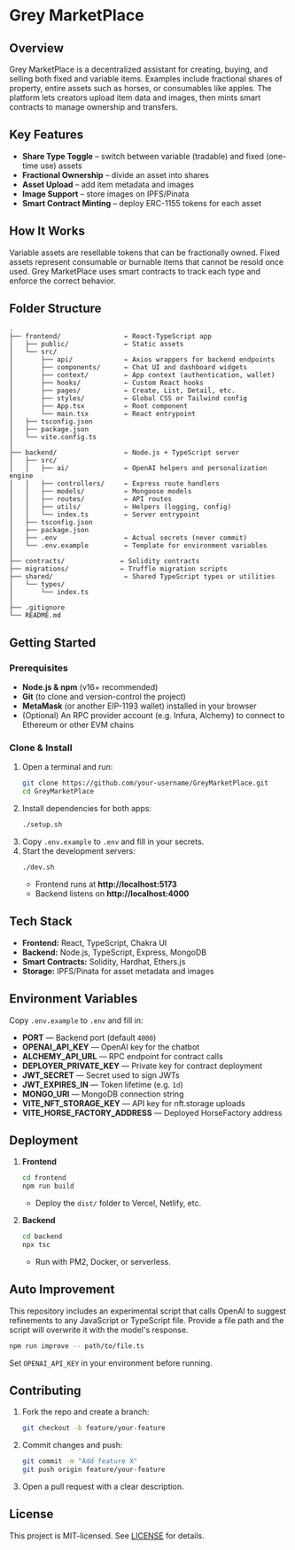 # Grey MarketPlace

## Overview
Grey MarketPlace is a decentralized assistant for creating, buying, and selling both fixed and variable items. Examples include fractional shares of property, entire assets such as horses, or consumables like apples. The platform lets creators upload item data and images, then mints smart contracts to manage ownership and transfers.

## Key Features
- **Share Type Toggle** – switch between variable (tradable) and fixed (one-time use) assets
- **Fractional Ownership** – divide an asset into shares
- **Asset Upload** – add item metadata and images
- **Image Support** – store images on IPFS/Pinata
- **Smart Contract Minting** – deploy ERC-1155 tokens for each asset

## How It Works
Variable assets are resellable tokens that can be fractionally owned. Fixed assets represent consumable or burnable items that cannot be resold once used. Grey MarketPlace uses smart contracts to track each type and enforce the correct behavior.

## Folder Structure
```
.
├── frontend/                ← React-TypeScript app
│   ├── public/              ← Static assets
│   └── src/
│       ├── api/             ← Axios wrappers for backend endpoints
│       ├── components/      ← Chat UI and dashboard widgets
│       ├── context/         ← App context (authentication, wallet)
│       ├── hooks/           ← Custom React hooks
│       ├── pages/           ← Create, List, Detail, etc.
│       ├── styles/          ← Global CSS or Tailwind config
│       ├── App.tsx          ← Root component
│       └── main.tsx         ← React entrypoint
│   ├── tsconfig.json
│   ├── package.json
│   └── vite.config.ts
│
├── backend/                 ← Node.js + TypeScript server
│   ├── src/
│   │   ├── ai/              ← OpenAI helpers and personalization engine
│   │   ├── controllers/     ← Express route handlers
│   │   ├── models/          ← Mongoose models
│   │   ├── routes/          ← API routes
│   │   ├── utils/           ← Helpers (logging, config)
│   │   └── index.ts         ← Server entrypoint
│   ├── tsconfig.json
│   ├── package.json
│   ├── .env                 ← Actual secrets (never commit)
│   └── .env.example         ← Template for environment variables
│
├── contracts/              ← Solidity contracts
├── migrations/             ← Truffle migration scripts
├── shared/                  ← Shared TypeScript types or utilities
│   └── types/
│       └── index.ts
│
├── .gitignore
└── README.md
```

## Getting Started

### Prerequisites
- **Node.js & npm** (v16+ recommended)
- **Git** (to clone and version-control the project)
- **MetaMask** (or another EIP-1193 wallet) installed in your browser
- (Optional) An RPC provider account (e.g. Infura, Alchemy) to connect to Ethereum or other EVM chains

### Clone & Install

1. Open a terminal and run:
   ```bash
   git clone https://github.com/your-username/GreyMarketPlace.git
   cd GreyMarketPlace
   ```
2. Install dependencies for both apps:
   ```bash
   ./setup.sh
   ```
3. Copy `.env.example` to `.env` and fill in your secrets.
4. Start the development servers:
   ```bash
   ./dev.sh
   ```
   - Frontend runs at **http://localhost:5173**
   - Backend listens on **http://localhost:4000**

## Tech Stack
- **Frontend:** React, TypeScript, Chakra UI
- **Backend:** Node.js, TypeScript, Express, MongoDB
- **Smart Contracts:** Solidity, Hardhat, Ethers.js
- **Storage:** IPFS/Pinata for asset metadata and images

## Environment Variables
Copy `.env.example` to `.env` and fill in:
- **PORT** — Backend port (default `4000`)
- **OPENAI_API_KEY** — OpenAI key for the chatbot
- **ALCHEMY_API_URL** — RPC endpoint for contract calls
- **DEPLOYER_PRIVATE_KEY** — Private key for contract deployment
- **JWT_SECRET** — Secret used to sign JWTs
- **JWT_EXPIRES_IN** — Token lifetime (e.g. `1d`)
- **MONGO_URI** — MongoDB connection string
- **VITE_NFT_STORAGE_KEY** — API key for nft.storage uploads
- **VITE_HORSE_FACTORY_ADDRESS** — Deployed HorseFactory address

## Deployment

1. **Frontend**
   ```bash
   cd frontend
   npm run build
   ```
   - Deploy the `dist/` folder to Vercel, Netlify, etc.

2. **Backend**
   ```bash
   cd backend
   npx tsc
   ```
   - Run with PM2, Docker, or serverless.

## Auto Improvement
This repository includes an experimental script that calls OpenAI to suggest refinements to any JavaScript or TypeScript file. Provide a file path and the script will overwrite it with the model's response.

```bash
npm run improve -- path/to/file.ts
```
Set `OPENAI_API_KEY` in your environment before running.

## Contributing
1. Fork the repo and create a branch:
   ```bash
   git checkout -b feature/your-feature
   ```
2. Commit changes and push:
   ```bash
   git commit -m "Add feature X"
   git push origin feature/your-feature
   ```
3. Open a pull request with a clear description.

## License

This project is MIT-licensed. See [LICENSE](LICENSE) for details.
